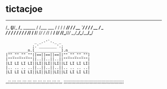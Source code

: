 tictacjoe
=========

  _______     ______               __         
 /_  __(_)___/_  __/___ ______    / /___  ___ 
  / / / / ___// / / __ `/ ___/_  / / __ \/ _ \
 / / / / /__ / / / /_/ / /__/ /_/ / /_/ /  __/
/_/ /_/\___//_/  \__,_/\___/\____/\____/\___/ 
                                              
                 _ _.-'`-._ _
                ;.'________'.;
     _________n.[____________].n_________
    |""_""_""_""||==||==||==||""_""_""_""]
    |"""""""""""||..||..||..||"""""""""""|
    |LI LI LI LI||LI||LI||LI||LI LI LI LI|
    |.. .. .. ..||..||..||..||.. .. .. ..|
    |LI LI LI LI||LI||LI||LI||LI LI LI LI|
 ,,;;,;;;,;;;,;;;,;;;,;;;,;;;,;;,;;;,;;;,;;,,
;;;;;;;;;;;;;;;;;;;;;;;;;;;;;;;;;;;;;;;;;;;;;;